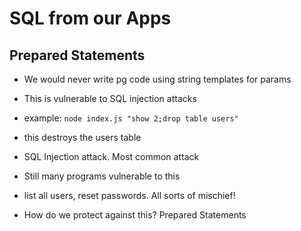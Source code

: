 # SQL from our Apps

## Prepared Statements

- We would never write pg code using string templates for params
- This is vulnerable to SQL injection attacks

- example:  `node index.js "show 2;drop table users"`
- this destroys the users table
- SQL Injection attack. Most common attack
- Still many programs vulnerable to this
- list all users, reset passwords.  All sorts of mischief!
- How do we protect against this?  Prepared Statements
